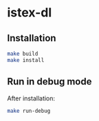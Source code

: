 # istex-dl

## Installation

```bash
make build
make install
```

## Run in debug mode

After installation:

```bash
make run-debug
```
